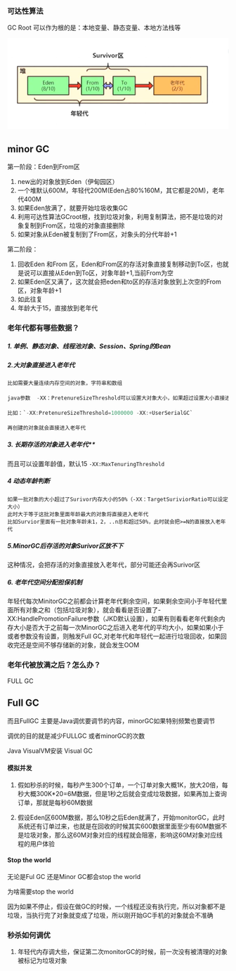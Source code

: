 ### 可达性算法

GC Root 可以作为根的是：本地变量、静态变量、本地方法栈等

![](.\img\堆的分代.png)

## minor GC

第一阶段：Eden到From区

1. new出的对象放到Eden（伊甸园区）
2. 一个堆默认600M，年轻代200M(Eden占80%160M，其它都是20M)，老年代400M
3. 如果Eden放满了，就要开始垃圾收集GC
4. 利用可达性算法GCroot根，找到垃圾对象，利用复制算法，把不是垃圾的对象复制到From区，垃圾的对象直接删除
5. 如果对象从Eden被复制到了From区，对象头的分代年龄+1

第二阶段：

1. 回收Eden 和From 区，Eden和From区的存活对象直接复制移动到To区，也就是说可以直接从Eden到To区，对象年龄+1,当前From为空
2. 如果Eden区又满了，这次就会把eden和to区的存活对象放到上次空的From区，对象年龄+1
3. 如此往复
4. 年龄大于15，直接放到老年代

### 老年代都有哪些数据？

##### 1. 单例、静态对象、线程池对象、Session、Spring的Bean 



#####  2.大对象直接进入老年代



```java
比如需要大量连续内存空间的对象，字符串和数组

java参数  -XX：PretenureSizeThreshold可以设置大对象大小，如果超过设置大小直接进入老年代，不会进入年轻代，但是只在Serial和ParNew两个垃圾收集器中有效

比如：`-XX:PretenureSizeThreshold=1000000 -XX:+UserSerialGC`

再创建的对象就会直接进入老年代
```

##### 3. 长期存活的对象进入老年代**

而且可以设置年龄值，默认15  `-XX:MaxTenuringThreshold`

##### 4 动态年龄判断

```
如果一批对象的大小超过了Surivor内存大小的50%（-XX：TargetSuriviorRatio可以设定大小）
此时大于等于这批对象里面年龄最大的对象将直接进入老年代
比如Survior里面有一批对象年龄未1，2，..n总和超过50%，此时就会把>=N的直接放入老年代
```

##### 5.MinorGC后存活的对象Surivor区放不下

这种情况，会把存活的对象直接放入老年代，部分可能还会再Surivor区

##### 6. 老年代空间分配担保机制

年轻代每次MinitorGC之前都会计算老年代剩余空间，如果剩余空间小于年轻代里面所有对象之和（包括垃圾对象），就会看看是否设置了-XX:HandlePromotionFailure参数（JKD默认设置），如果有则看看老年代剩余内存大小是否大于之前每一次MinorGC之后进入老年代的平均大小，如果如果小于或者参数没有设置，则触发Full GC,对老年代和年轻代一起进行垃圾回收，如果回收完还是空间不够存储新的对象，就会发生OOM







### 老年代被放满之后？怎么办？

FULL GC

## Full GC 

而且FullGC 主要是Java调优要调节的内容，minorGC如果特别频繁也要调节

调优的目的就是减少FULLGC 或者minorGC的次数



Java VisualVM安装 Visual GC

#### 模拟并发

1. 假如秒杀的时候，每秒产生300个订单，一个订单对象大概1K，放大20倍，每秒大概300K*20=6M数据，但是1秒之后就会变成垃圾数据，如果再加上查询订单，那就是每秒60M数据

2. 假设Eden区600M数据，那么10秒之后Eden就满了，开始monitorGC，此时系统还有订单过来，也就是在回收的时候其实600数据里面至少有60M数据不是垃圾对象，那么这60M对象对应的线程就会阻塞，影响这60M对象对应线程的用户体验


#### Stop the world

无论是Ful GC 还是Minor GC都会stop the world

为啥需要stop the world

因为如果不停止，假设在做GC的时候，一个线程还没有执行完，所以对象都不是垃圾，当执行完了对象就变成了垃圾，所以刚开始GC手机的对象就会不准确



### 秒杀如何调优

1. 年轻代内存调大些，保证第二次monitorGC的时候，前一次没有被清理的对象被标记为垃圾对象

